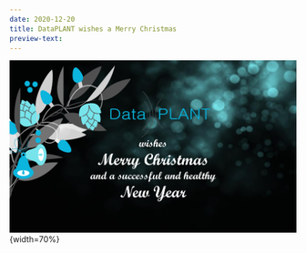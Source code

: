 ```yaml
---
date: 2020-12-20
title: DataPLANT wishes a Merry Christmas
preview-text: 
---
```


![DataPLANT wishes a Merry Christmas](/src/assets/images/news/christmas2020.png "DataPLANT wishes a Merry Christmas"){width=70%}